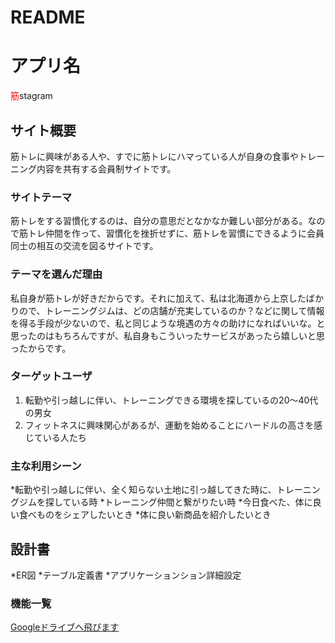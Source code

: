 # README

# アプリ名
<font color="Red">筋</font>stagram

## サイト概要
筋トレに興味がある人や、すでに筋トレにハマっている人が自身の食事やトレーニング内容を共有する会員制サイトです。

### サイトテーマ
筋トレをする習慣化するのは、自分の意思だとなかなか難しい部分がある。なので筋トレ仲間を作って、習慣化を挫折せずに、筋トレを習慣にできるように会員同士の相互の交流を図るサイトです。

### テーマを選んだ理由
私自身が筋トレが好きだからです。それに加えて、私は北海道から上京したばかりので、トレーニングジムは、どの店舗が充実しているのか？などに関して情報を得る手段が少ないので、私と同じような境遇の方々の助けになればいいな。と思ったのはもちろんですが、私自身もこういったサービスがあったら嬉しいと思ったからです。

### ターゲットユーザ
1. 転勤や引っ越しに伴い、トレーニングできる環境を探しているの20〜40代の男女
2. フィットネスに興味関心があるが、運動を始めることにハードルの高さを感じている人たち

### 主な利用シーン
*転勤や引っ越しに伴い、全く知らない土地に引っ越してきた時に、トレーニングジムを探している時
*トレーニング仲間と繋がりたい時
*今日食べた、体に良い食べものをシェアしたいとき
*体に良い新商品を紹介したいとき

## 設計書
*ER図
*テーブル定義書
*アプリケーションション詳細設定

### 機能一覧
[Googleドライブへ飛びます](https://docs.google.com/spreadsheets/d/12qq9LiRym56jvd4sjlZ2kUwUoG2l35JsQEcXQo0tJDE/edit?usp=sharing)


